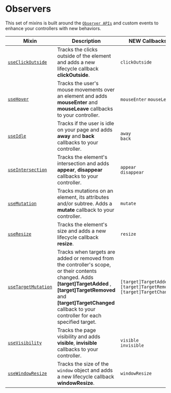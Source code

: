 # Observers

This set of mixins is built around the [`Observer APIs`](https://developer.mozilla.org/en-US/docs/Web/API) and custom events to enhance your controllers with new behaviors.

| Mixin| Description | NEW Callbacks |
|-----------------------|-------------|---------------------|
|[`useClickOutside`](./use-click-outside.md)|Tracks the clicks outside of the element and adds a new lifecycle callback **clickOutside**.|`clickOutside`|
|[`useHover`](./use-hover.md)|Tracks the user's mouse movements over an element and adds **mouseEnter** and **mouseLeave** callbacks to your controller.|`mouseEnter` `mouseLeave`|
|[`useIdle`](./use-idle.md)| Tracks if the user is idle on your page and adds **away** and **back** callbacks to your controller.|`away`<br/> `back`|
|[`useIntersection`](./use-intersection.md) | Tracks the element's intersection and adds **appear**, **disappear** callbacks to your controller.|`appear`<br/> `disappear`|
|[`useMutation`](./use-mutation.md) | Tracks mutations on an element, its attributes and/or subtree. Adds a **mutate** callback to your controller.|`mutate`|
|[`useResize`](./use-resize.md)|Tracks the element's size and adds a new lifecycle callback **resize**.|`resize`|
|[`useTargetMutation`](use-target-mutation.md) | Tracks when targets are added or removed from the controller's scope, or their contents changed. Adds **[target]TargetAdded** , **[target]TargetRemoved** and **[target]TargetChanged** callback to your controller for each specified target.| `[target]TargetAdded` `[target]TargetRemoved` `[target]TargetChanged`|
|[`useVisibility`](./use-visibility.md) <br/>| Tracks the page visibility and adds **visible**, **invisible** callbacks to your controller.|`visible`<br/> `invisible`|
|[`useWindowResize`](./use-window-resize.md)| Tracks the size of the `window` object and adds a new lifecycle callback **windowResize**.|`windowResize`|
